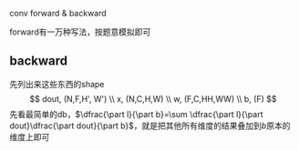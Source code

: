 conv forward & backward

forward有一万种写法，按题意模拟即可

## backward

先列出来这些东西的shape
$$
dout, (N,F,H', W') \\
x, (N,C,H,W) \\
w, (F,C,HH,WW) \\
b, (F)
$$
先看最简单的db，$\dfrac{\part l}{\part b}=\sum \dfrac{\part l}{\part dout}\dfrac{\part dout}{\part b}$，就是把其他所有维度的结果叠加到$b$原本的维度上即可

